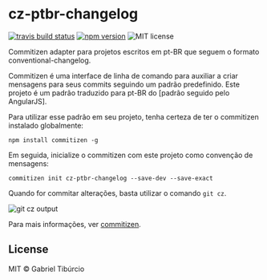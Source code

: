 # cz-ptbr-changelog
[![travis build status](https://img.shields.io/travis/tibuurcio/cz-ptbr-changelog.svg)](https://travis-ci.org/tibuurcio/cz-ptbr-changelog)
[![npm version](https://img.shields.io/npm/v/cz-ptbr-changelog.svg)](https://www.npmjs.com/package/cz-ptbr-changelog)
![MIT license](https://img.shields.io/npm/l/cz-ptbr-changelog.svg)

Commitizen adapter para projetos escritos em pt-BR que seguem o formato conventional-changelog. 

Commitizen é uma interface de linha de comando para auxiliar a criar mensagens para seus commits seguindo um padrão predefinido. Este projeto é um padrão traduzido para pt-BR do [padrão seguido pelo AngularJS].

Para utilizar esse padrão em seu projeto, tenha certeza de ter o commitizen instalado globalmente:

`npm install commitizen -g`

Em seguida, inicialize o commitizen com este projeto como convenção de mensagens:

`commitizen init cz-ptbr-changelog --save-dev --save-exact`

Quando for commitar alterações, basta utilizar o comando `git cz`.

![git cz output](http://imgur.com/a/y0HUW)

Para mais informações, ver [commitizen](https://github.com/commitizen/cz-cli).

## License

MIT © Gabriel Tibúrcio
